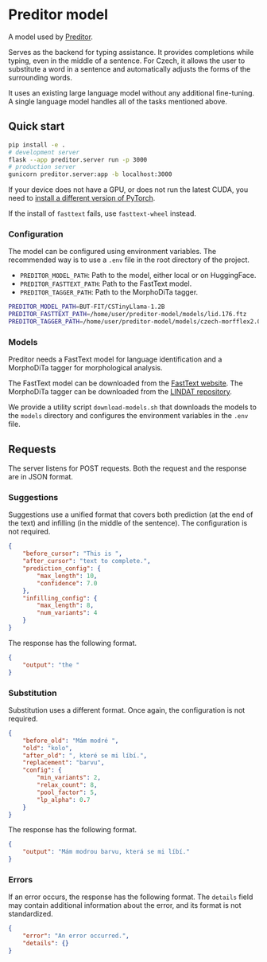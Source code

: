 # Preditor model

A model used by [Preditor](https://github.com/kulisak12/preditor).

Serves as the backend for typing assistance.
It provides completions while typing, even in the middle of a sentence.
For Czech, it allows the user to substitute a word in a sentence
and automatically adjusts the forms of the surrounding words.

It uses an existing large language model without any additional fine-tuning.
A single language model handles all of the tasks mentioned above.

## Quick start

```bash
pip install -e .
# development server
flask --app preditor.server run -p 3000
# production server
gunicorn preditor.server:app -b localhost:3000
```

If your device does not have a GPU, or does not run the latest CUDA, you need to
[install a different version of PyTorch](https://pytorch.org/get-started/locally/).

If the install of `fasttext` fails, use `fasttext-wheel` instead.

### Configuration

The model can be configured using environment variables.
The recommended way is to use a `.env` file in the root directory of the project.

- `PREDITOR_MODEL_PATH`: Path to the model, either local or on HuggingFace.
- `PREDITOR_FASTTEXT_PATH`: Path to the FastText model.
- `PREDITOR_TAGGER_PATH`: Path to the MorphoDiTa tagger.

```bash
PREDITOR_MODEL_PATH=BUT-FIT/CSTinyLlama-1.2B
PREDITOR_FASTTEXT_PATH=/home/user/preditor-model/models/lid.176.ftz
PREDITOR_TAGGER_PATH=/home/user/preditor-model/models/czech-morfflex2.0-pdtc1.0-220710.tagger
```

### Models

Preditor needs a FastText model for language identification
and a MorphoDiTa tagger for morphological analysis.

The FastText model can be downloaded from the
[FastText website](https://fasttext.cc/docs/en/language-identification.html).
The MorphoDiTa tagger can be downloaded from the
[LINDAT repository](https://lindat.mff.cuni.cz/repository/xmlui/handle/11234/1-4794).

We provide a utility script `download-models.sh` that downloads the models
to the `models` directory and configures the environment variables in the `.env` file.

## Requests

The server listens for POST requests.
Both the request and the response are in JSON format.

### Suggestions

Suggestions use a unified format that covers both
prediction (at the end of the text) and infilling (in the middle of the sentence).
The configuration is not required.

```json
{
    "before_cursor": "This is ",
    "after_cursor": "text to complete.",
    "prediction_config": {
        "max_length": 10,
        "confidence": 7.0
    },
    "infilling_config": {
        "max_length": 8,
        "num_variants": 4
    }
}
```

The response has the following format.

```json
{
    "output": "the "
}
```

### Substitution

Substitution uses a different format.
Once again, the configuration is not required.

```json
{
    "before_old": "Mám modré ",
    "old": "kolo",
    "after_old": ", které se mi líbí.",
    "replacement": "barvu",
    "config": {
        "min_variants": 2,
        "relax_count": 8,
        "pool_factor": 5,
        "lp_alpha": 0.7
    }
}
```

The response has the following format.

```json
{
    "output": "Mám modrou barvu, která se mi líbí."
}
```

### Errors

If an error occurs, the response has the following format.
The `details` field may contain additional information about the error,
and its format is not standardized.

```json
{
    "error": "An error occurred.",
    "details": {}
}
```
